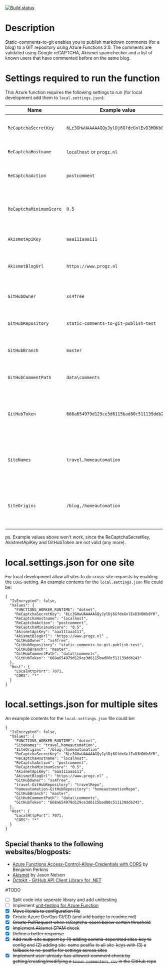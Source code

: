 [![Build status](https://dev.azure.com/xs4free/Progz.nl%20home-automation%20blog/_apis/build/status/Static-comments-to-Git)](https://dev.azure.com/xs4free/Progz.nl%20home-automation%20blog/_build/latest?definitionId=4)

# Description
Static-comments-to-git enables you to publish markdown comments (for a blog) to a GIT repository using Azure Functions 2.0.
The comments are validated using Google reCAPTCHA, Akismet spamchecker and a list of known users that have commented before on the same blog.

# Settings required to run the function
This Azure function requires the following settings to run (for local development add them to `local.settings.json`):

|Name                   | Example value                              | Remark                                                                                                                              |
|-----------------------|--------------------------------------------|------------------------------------------------------------------------------------------------------------------------------------|
|`ReCaptchaSecretKey`   | `6Lc3GHwUAAAAAGQyJylDj6GfdeGnlEvD3HDKb8YR` | reCAPTCHA v3 secret key. Create keys using [Google ReCaptcha Admin](https://www.google.com/recaptcha/admin) |
|`ReCaptchaHostname`    | `localhost` or `progz.nl`                  | Expected hostname where Captcha was generated. |
|`ReCaptchaAction`      | `postcomment`                              | Expected action that was included when Captcha was generated. |
|`ReCaptchaMinimumScore`| `0.5`										 | The minimum score reCAPTCHA must return to allow a comment, comments below this score need moderation. |
|`AkismetApiKey`        | `aaa111aaa111`                             | Akismet API KEY. Can be found on [Akismet Account overview](https://akismet.com/account/) |
|`AkismetBlogUrl`       | `https://www.progz.nl`                     | The front page or home URL of the blog where the comment will be hosted (must be a full URI).
|`GitHubOwner`          | `xs4free`								     | Name of the GitHub user that will commit comments to the repository. |
|`GitHubRepository`     | `static-comments-to-git-publish-test`      | Name of the GitHub repository where comments will be committed. |
|`GitHubBranch`         | `master`                                   | Name of the Git branch where comments will be committed. |
|`GitHubCommentPath`    | `data\comments`                            | Base-path in the GitHub repository where comments are stored. |
|`GitHubToken`          | `668a654979d129ce3d6115bad80c511139ddb243` | GitHub Personal Access Token used to authenticate. Create one at the [GitHub Developer Settings page](https://github.com/settings/tokens) with `public_repo` scope. |
|`SiteNames`            | `travel,homeautomation`                    | [Optional] Comma-separated list of site-names comments will be processed for. These names are only used inside StaticCommentsToGit. |
|`SiteOrigins`          | `/blog,/homeautomation`                    | [Optional] Comma-separated list of texts that are part of the origin for a comment. Number of values should equal number of `siteNames` |

ps. Example values above won't work, since the ReCaptchaSecretKey, AkistmetApiKey and GitHubToken are not valid (any more).

# local.settings.json for one site
For local development allow all sites to do cross-site requests by enabling the `CORS`-setting.
An example contents for the `local.settings.json` file could be:
```
{
  "IsEncrypted": false,
  "Values": {
    "FUNCTIONS_WORKER_RUNTIME": "dotnet",
    "ReCaptchaSecretKey": "6Lc3GHwUAAAAAGQyJylDj6GfdeGnlEvD3HDKb8YR",
    "ReCaptchaHostname": "localhost",
    "ReCaptchaAction": "postcomment",
    "ReCaptchaMinimumScore": "0.5",
    "AkismetApiKey": "aaa111aaa111",
    "AkismetBlogUrl": "https://www.progz.nl" ,
    "GitHubOwner": "xs4free",
    "GitHubRepository": "static-comments-to-git-publish-test",
    "GitHubBranch": "master",
    "GitHubCommentPath": "data\\comments",
    "GitHubToken": "668a654979d129ce3d6115bad80c511139ddb243"
  },
  "Host": {
    "LocalHttpPort": 7071,
    "CORS": "*"
  }
}
```

# local.settings.json for multiple sites
An example contents for the `local.settings.json` file could be:
```
{
  "IsEncrypted": false,
  "Values": {
    "FUNCTIONS_WORKER_RUNTIME": "dotnet",
	"SiteNames": "travel,homeautomation",
	"SiteOrigins": "/blog,/homeautomation"
    "ReCaptchaSecretKey": "6Lc3GHwUAAAAAGQyJylDj6GfdeGnlEvD3HDKb8YR",
    "ReCaptchaHostname": "localhost",
    "ReCaptchaAction": "postcomment",
    "ReCaptchaMinimumScore": "0.5",
    "AkismetApiKey": "aaa111aaa111",
    "AkismetBlogUrl": "https://www.progz.nl" ,
    "GitHubOwner": "xs4free",
    "travel-GitHubRepository": "travelRepo",
    "homeautomation-GitHubRepository": "homeautomationRepo",
    "GitHubBranch": "master",
    "GitHubCommentPath": "data\\comments",
    "GitHubToken": "668a654979d129ce3d6115bad80c511139ddb243",
  },
  "Host": {
    "LocalHttpPort": 7071,
    "CORS": "*"
  }
}
```


## Special thanks to the following websites/blogposts:
- [Azure Functions Access-Control-Allow-Credentials with CORS](https://blogs.msdn.microsoft.com/benjaminperkins/2017/04/12/azure-functions-access-control-allow-credentials-with-cors/) by Benjamin Perkins
- [Akismet](https://www.nuget.org/packages/Akismet/) by Jason Nelson
- [Octokit - GitHub API Client Library for .NET](https://github.com/octokit/octokit.net)

#TODO
- [ ] Split code into seperate library and add unittesting
- [ ] Implement [unit-testing for Azure Function](https://docs.microsoft.com/nl-nl/azure/azure-functions/functions-test-a-function)
- [x] ~~Move literals to configuration file~~
- [x] ~~Create Azure DevOps CI/CD (and add badge to readme.md)~~
- [x] ~~Create PullRequest when reCaptcha-score below certain threshold~~
- [x] ~~Implement Akismet SPAM check~~
- [x] ~~Define a better response~~
- [x] ~~Add multi-site support by (1) adding comma-seperated sites-key to config and (2) adding site-name postfix to all site-keys with (3) a fallback to no-postfix for settings across sites~~
- [x] ~~Implement user-already-has-allowed-comment check by getting/creating/modifying a `known-commenters.csv` in the GitHub repo~~